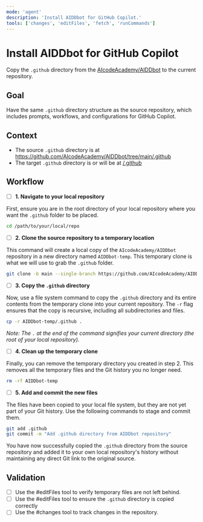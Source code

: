 ```yaml
---
mode: 'agent'
description: 'Install AIDDbot for GitHub Copilot.'
tools: ['changes', 'editFiles', 'fetch', 'runCommands']
---
```

# Install AIDDbot for GitHub Copilot

Copy the `.github` directory from the [AIcodeAcademy/AIDDbot](https://github.com/AIcodeAcademy/AIDDbot) to the current repository.

## Goal

Have the same `.github` directory structure as the source repository, which includes prompts, workflows, and configurations for GitHub Copilot.

## Context
- The source `.github` directory is at https://github.com/AIcodeAcademy/AIDDbot/tree/main/.github
- The target `.github` directory is or will be at [/.github](/.github)

## Workflow

- [ ] **1. Navigate to your local repository**

First, ensure you are in the root directory of your local repository where you want the `.github` folder to be placed.

```bash
cd /path/to/your/local/repo
```

- [ ] **2. Clone the source repository to a temporary location**

This command will create a local copy of the `AIcodeAcademy/AIDDbot` repository in a new directory named `AIDDbot-temp`. This temporary clone is what we will use to grab the `.github` folder.

```bash
git clone -b main --single-branch https://github.com/AIcodeAcademy/AIDDbot.git AIDDbot-temp
```

- [ ] **3. Copy the `.github` directory**

Now, use a file system command to copy the `.github` directory and its entire contents from the temporary clone into your current repository. The `-r` flag ensures that the copy is recursive, including all subdirectories and files.

```bash
cp -r AIDDbot-temp/.github .
```

*Note: The `.` at the end of the command signifies your current directory (the root of your local repository).*

- [ ] **4. Clean up the temporary clone**

Finally, you can remove the temporary directory you created in step 2. This removes all the temporary files and the Git history you no longer need.

```bash
rm -rf AIDDbot-temp
```

- [ ] **5. Add and commit the new files**

The files have been copied to your local file system, but they are not yet part of your Git history. Use the following commands to stage and commit them.

```bash
git add .github
git commit -m "Add .github directory from AIDDbot repository"
```


You have now successfully copied the `.github` directory from the source repository and added it to your own local repository's history without maintaining any direct Git link to the original source.

## Validation

- [ ] Use the #editFiles tool to verify temporary files are not left behind.
- [ ] Use the #editFiles tool to ensure the `.github` directory is copied correctly
- [ ] Use the #changes tool to track changes in the repository.